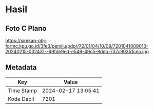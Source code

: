 # Hasil

## Foto C Plano

https://sirekap-obj-formc.kpu.go.id/3fe3/pemilu/pdpr/72/01/04/10/09/7201041009013-20240215-032431--69fde9ed-e549-49c5-8deb-737c90351cea.jpg


## Metadata

| Key        | Value               |
| ---------- | ------------------- |
| Time Stamp | 2024-02-17 13:05:41 |
| Kode Dapil | 7201                |



